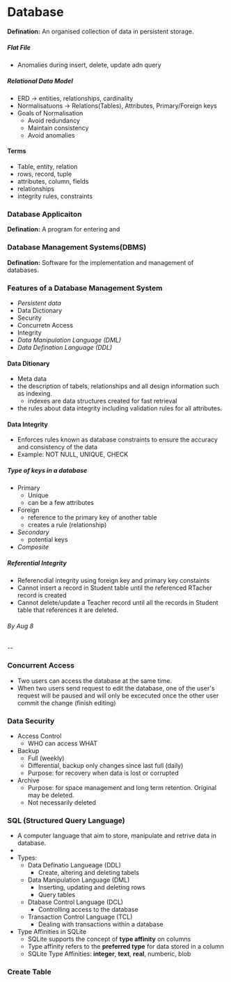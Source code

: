 # Database 

**Defination:** An organised collection of data in persistent storage. 

##### Flat File

* Anomalies during insert, delete, update adn query

##### Relational Data Model 

* ERD -> entities, relationships, cardinality 
* Normalisatuons -> Relations(Tables), Attributes, Primary/Foreign keys 
* Goals of Normalisation 
	* Avoid redundancy 
	* Maintain consistency 
	* Avoid anomalies

#### Terms
* Table, entity, relation 
* rows, record, tuple 
* attributes, column, fields 
* relationships 
* integrity rules, constraints 

### Database Applicaiton 
**Defination:** A program for entering and 

### Database Management Systems(DBMS) 
**Defination:** Software for the implementation and management of databases. 

### Features of a Database Management System
* _Persistent data_
* Data Dictionary 
* Security 
* Concurretn Access 
* Integrity 
* _Data Manipulation Language (DML)_ 
* _Data Defination Language (DDL)_ 

#### Data Ditionary 
* Meta data 
* the description of tabels, relationships and all design information such as indexing. 
	* indexes are data structures created for fast retrieval 
* the rules about data integrity including validation rules for all attributes. 

#### Data Integrity 
* Enforces rules known as database constraints to ensure the accuracy and consistency of the data 
* Example: NOT NULL, UNIQUE, CHECK 

##### Type of keys in a database 
* Primary 
	* Unique 
	* can be a few attributes 
* Foreign 
	* reference to the primary key of another table 
	* creates a rule (relationship) 
* _Secondary_ 
	* potential keys 
* _Composite_ 

##### Referential Integrity 
* Referencdial integrity using foreign key and primary key constaints 
* Cannot insert a record in Student table until the referenced RTacher record is created 
* Cannot delete/update a Teacher record until all the records in Student table that references it are deleted. 

###### By Aug 8 
-- 

### Concurrent Access 
* Two users can access the database at the same time. 
* When two users send request to edit the database, one of the user's request will be paused and will only be excecuted once the other user commit the change (finish editing) 

### Data Security
* Access Control 
	* WHO can access WHAT 
* Backup 
	* Full (weekly) 
	* Differential, backup only changes since last full (daily) 
	* Purpose: for recovery when data is lost or corrupted 
* Archive 
	* Purpose: for space management and long term retention. Original may be deleted. 
	* Not necessarily deleted 

### SQL (Structured Query Language) 
* A computer language that aim to store, manipulate and retrive data in database. 
* 
* Types: 
	* Data Definatio Langueage (DDL) 
		* Create, altering and deleting tabels
	* Data Manipulation Language (DML) 
		* Inserting, updating and deleting rows 
		* Query tables 
	* Dtabase Control Language (DCL) 
		* Controlling access to the database 
	* Transaction Control Language (TCL) 
		* Dealing with transactions within a database  
* Type Affinities in SQLite 
	* SQLite supports the concept of **type affinity** on columns 
	* Type affinity refers to the **preferred type** for data stored in a column 
	* SQLite Type Affinities: **integer**, **text**, **real**, numberic, blob  

### Create Table 
